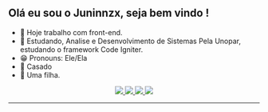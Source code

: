 ## Olá eu sou o Juninnzx, seja bem vindo !

- 🔭 Hoje trabalho com front-end.
- 🌱 Estudando, Analise e Desenvolvimento de Sistemas Pela Unopar, estudando o framework Code Igniter.
- 😁 Pronouns: Ele/Ela
- 💍 Casado
- 👶 Uma filha.
<div align="center">

<a href="https://github.com/juninnzx21/github-stats#gh-dark-mode-only">
<img src="https://github.com/juninnzx21/github-stats/blob/master/generated/overview.svg#gh-dark-mode-only" />
<img src="https://github.com/juninnzx21/github-stats/blob/master/generated/languages.svg#gh-dark-mode-only" />
</a>
<a href="https://github.com/juninnzx21/github-stats#gh-light-mode-only">
<img src="https://github.com/juninnzx21/github-stats/blob/master/generated/overview.svg#gh-dark-mode-only#gh-light-mode-only" />
<img src="https://github.com/juninnzx21/github-stats/blob/master/generated/languages.svg#gh-dark-mode-only#gh-light-mode-only" />
</a>

</div>

---


